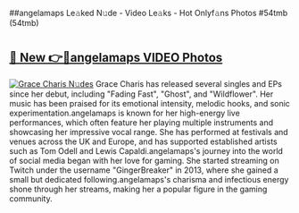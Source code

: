 ##angelamaps Le𝚊ked N𝚞de - Video Le𝚊ks - Hot Onlyf𝚊ns Photos #54tmb (54tmb)

# <h2><a href="https://mediaupload.pro?title=angelamaps&ref=9FEB">🔗 New 👉🔴angelamaps VIDEO Photos</a></h2>

[![Grace Charis N𝚞des](https://i.imgur.com/rIISA9y.gif)](https://mediaupload.pro?title=angelamaps&ref=9FEB)
Grace Charis has released several singles and EPs since her debut, including "Fading Fast", "Ghost", and "Wildflower". Her music has been praised for its emotional intensity, melodic hooks, and sonic experimentation.angelamaps is known for her high-energy live performances, which often feature her playing multiple instruments and showcasing her impressive vocal range. She has performed at festivals and venues across the UK and Europe, and has supported established artists such as Tom Odell and Lewis Capaldi.angelamaps's journey into the world of social media began with her love for gaming. She started streaming on Twitch under the username "GingerBreaker" in 2013, where she gained a small but dedicated following.angelamaps's charisma and infectious energy shone through her streams, making her a popular figure in the gaming community.